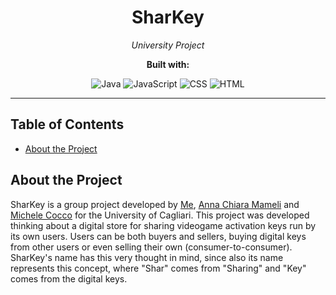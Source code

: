 <h1 align="center">SharKey</h1>

<p align="center">
  <em>University Project</em>
</p>

<p align="center">
  <strong>Built with:</strong>
</p>

<p align="center">
  <img src="https://img.shields.io/badge/Java-ED8B00?style=for-the-badge&logo=openjdk&logoColor=white" alt="Java">
  <img src="https://img.shields.io/badge/JavaScript-F7DF1E?style=for-the-badge&logo=javascript&logoColor=black" alt="JavaScript">
  <img src="https://img.shields.io/badge/CSS3-1572B6?style=for-the-badge&logo=css3&logoColor=white" alt="CSS">
  <img src="https://img.shields.io/badge/HTML-E34F26?style=for-the-badge&logo=html5&logoColor=white" alt="HTML">
</p>

---

## Table of Contents

- [About the Project](#about-the-project)

## About the Project

SharKey is a group project developed by [Me](https://github.com/alesmag), [Anna Chiara Mameli](https://github.com/Pandanna) and [Michele Cocco](https://github.com/Scoccc) for the University of Cagliari. 
This project was developed thinking about a digital store for sharing videogame activation keys run by its own users. Users can be both buyers and sellers, buying digital keys from other users or even selling their own (consumer-to-consumer).
SharKey's name has this very thought in mind, since also its name represents this concept, where "Shar" comes from "Sharing" and "Key" comes from the digital keys. 

